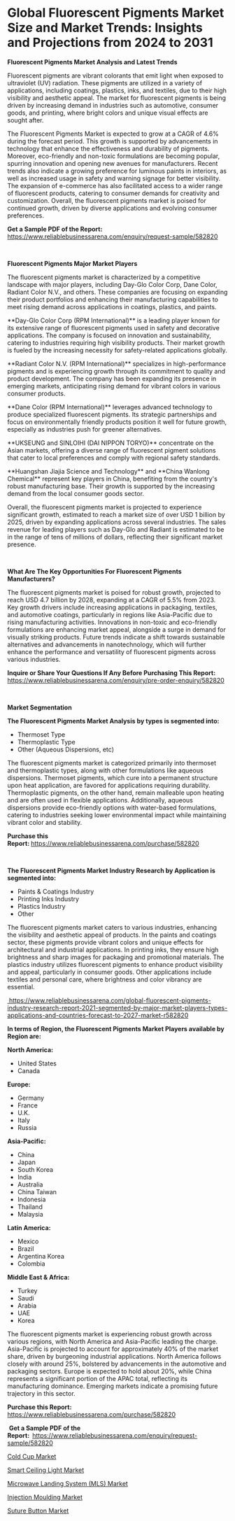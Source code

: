 <p><h1>Global Fluorescent Pigments Market Size and Market Trends: Insights and Projections from 2024 to 2031</h1></p><p><strong>Fluorescent Pigments Market Analysis and Latest Trends</strong></p>
<p><p>Fluorescent pigments are vibrant colorants that emit light when exposed to ultraviolet (UV) radiation. These pigments are utilized in a variety of applications, including coatings, plastics, inks, and textiles, due to their high visibility and aesthetic appeal. The market for fluorescent pigments is being driven by increasing demand in industries such as automotive, consumer goods, and printing, where bright colors and unique visual effects are sought after.</p><p>The Fluorescent Pigments Market is expected to grow at a CAGR of 4.6% during the forecast period. This growth is supported by advancements in technology that enhance the effectiveness and durability of pigments. Moreover, eco-friendly and non-toxic formulations are becoming popular, spurring innovation and opening new avenues for manufacturers. Recent trends also indicate a growing preference for luminous paints in interiors, as well as increased usage in safety and warning signage for better visibility. The expansion of e-commerce has also facilitated access to a wider range of fluorescent products, catering to consumer demands for creativity and customization. Overall, the fluorescent pigments market is poised for continued growth, driven by diverse applications and evolving consumer preferences.</p></p>
<p><strong>Get a Sample PDF of the Report:&nbsp;</strong> <a href="https://www.reliablebusinessarena.com/enquiry/request-sample/582820?utm_campaign=1265&utm_medium=2&utm_source=Github&utm_content=ia&utm_term=03102024&utm_id=fluorescent-pigments">https://www.reliablebusinessarena.com/enquiry/request-sample/582820</a></p>
<p>&nbsp;</p>
<p><strong>Fluorescent Pigments Major Market Players</strong></p>
<p><p>The fluorescent pigments market is characterized by a competitive landscape with major players, including Day-Glo Color Corp, Dane Color, Radiant Color N.V., and others. These companies are focusing on expanding their product portfolios and enhancing their manufacturing capabilities to meet rising demand across applications in coatings, plastics, and paints.</p><p>**Day-Glo Color Corp (RPM International)** is a leading player known for its extensive range of fluorescent pigments used in safety and decorative applications. The company is focused on innovation and sustainability, catering to industries requiring high visibility products. Their market growth is fueled by the increasing necessity for safety-related applications globally.</p><p>**Radiant Color N.V. (RPM International)** specializes in high-performance pigments and is experiencing growth through its commitment to quality and product development. The company has been expanding its presence in emerging markets, anticipating rising demand for vibrant colors in various consumer products.</p><p>**Dane Color (RPM International)** leverages advanced technology to produce specialized fluorescent pigments. Its strategic partnerships and focus on environmentally friendly products position it well for future growth, especially as industries push for greener alternatives.</p><p>**UKSEUNG and SINLOIHI (DAI NIPPON TORYO)** concentrate on the Asian markets, offering a diverse range of fluorescent pigment solutions that cater to local preferences and comply with regional safety standards.</p><p>**Huangshan Jiajia Science and Technology** and **China Wanlong Chemical** represent key players in China, benefiting from the country's robust manufacturing base. Their growth is supported by the increasing demand from the local consumer goods sector.</p><p>Overall, the fluorescent pigments market is projected to experience significant growth, estimated to reach a market size of over USD 1 billion by 2025, driven by expanding applications across several industries. The sales revenue for leading players such as Day-Glo and Radiant is estimated to be in the range of tens of millions of dollars, reflecting their significant market presence.</p></p>
<p>&nbsp;</p>
<p><strong>What Are The Key Opportunities For Fluorescent Pigments Manufacturers?</strong></p>
<p><p>The fluorescent pigments market is poised for robust growth, projected to reach USD 4.7 billion by 2028, expanding at a CAGR of 5.5% from 2023. Key growth drivers include increasing applications in packaging, textiles, and automotive coatings, particularly in regions like Asia-Pacific due to rising manufacturing activities. Innovations in non-toxic and eco-friendly formulations are enhancing market appeal, alongside a surge in demand for visually striking products. Future trends indicate a shift towards sustainable alternatives and advancements in nanotechnology, which will further enhance the performance and versatility of fluorescent pigments across various industries.</p></p>
<p><strong>Inquire or Share Your Questions If Any Before Purchasing This Report:</strong> <a href="https://www.reliablebusinessarena.com/enquiry/pre-order-enquiry/582820?utm_campaign=1265&utm_medium=2&utm_source=Github&utm_content=ia&utm_term=03102024&utm_id=fluorescent-pigments">https://www.reliablebusinessarena.com/enquiry/pre-order-enquiry/582820</a></p>
<p>&nbsp;</p>
<p><strong>Market Segmentation</strong></p>
<p><strong>The Fluorescent Pigments Market Analysis by types is segmented into:</strong></p>
<p><ul><li>Thermoset Type</li><li>Thermoplastic Type</li><li>Other (Aqueous Dispersions, etc)</li></ul></p>
<p><p>The fluorescent pigments market is categorized primarily into thermoset and thermoplastic types, along with other formulations like aqueous dispersions. Thermoset pigments, which cure into a permanent structure upon heat application, are favored for applications requiring durability. Thermoplastic pigments, on the other hand, remain malleable upon heating and are often used in flexible applications. Additionally, aqueous dispersions provide eco-friendly options with water-based formulations, catering to industries seeking lower environmental impact while maintaining vibrant color and stability.</p></p>
<p><strong>Purchase this Report:&nbsp;</strong><a href="https://www.reliablebusinessarena.com/purchase/582820?utm_campaign=1265&utm_medium=2&utm_source=Github&utm_content=ia&utm_term=03102024&utm_id=fluorescent-pigments">https://www.reliablebusinessarena.com/purchase/582820</a></p>
<p>&nbsp;</p>
<p><strong>The Fluorescent Pigments Market Industry Research by Application is segmented into:</strong></p>
<p><ul><li>Paints & Coatings Industry</li><li>Printing Inks Industry</li><li>Plastics Industry</li><li>Other</li></ul></p>
<p><p>The fluorescent pigments market caters to various industries, enhancing the visibility and aesthetic appeal of products. In the paints and coatings sector, these pigments provide vibrant colors and unique effects for architectural and industrial applications. In printing inks, they ensure high brightness and sharp images for packaging and promotional materials. The plastics industry utilizes fluorescent pigments to enhance product visibility and appeal, particularly in consumer goods. Other applications include textiles and personal care, where brightness and color vibrancy are essential.</p></p>
<p><a href="https://www.reliablebusinessarena.com/global-fluorescent-pigments-industry-research-report-2021-segmented-by-major-market-players-types-applications-and-countries-forecast-to-2027-market-r582820?utm_campaign=1265&utm_medium=2&utm_source=Github&utm_content=ia&utm_term=03102024&utm_id=fluorescent-pigments">&nbsp;https://www.reliablebusinessarena.com/global-fluorescent-pigments-industry-research-report-2021-segmented-by-major-market-players-types-applications-and-countries-forecast-to-2027-market-r582820</a></p>
<p><strong>In terms of Region, the Fluorescent Pigments Market Players available by Region are:</strong></p>
<p>
    <p> <strong> North America: </strong>
        <ul>
            <li>United States</li>
            <li>Canada</li>
        </ul>
        </p> 
    <p> <strong> Europe: </strong>
        <ul>
            <li>Germany</li>
            <li>France</li>
            <li>U.K.</li>
            <li>Italy</li>
            <li>Russia</li>
        </ul>
        </p> 
    <p> <strong> Asia-Pacific: </strong>
        <ul>
            <li>China</li>
            <li>Japan</li>
            <li>South Korea</li>
            <li>India</li>
            <li>Australia</li>
            <li>China Taiwan</li>
            <li>Indonesia</li>
            <li>Thailand</li>
            <li>Malaysia</li>
        </ul>
        </p> 
    <p> <strong> Latin America: </strong>
        <ul>
            <li>Mexico</li>
            <li>Brazil</li>
            <li>Argentina Korea</li>
            <li>Colombia</li>
        </ul>
        </p> 
    <p> <strong> Middle East & Africa: </strong>
        <ul>
            <li>Turkey</li>
            <li>Saudi</li>
            <li>Arabia</li>
            <li>UAE</li>
            <li>Korea</li>
        </ul>
    </p>
    </p>
<p><p>The fluorescent pigments market is experiencing robust growth across various regions, with North America and Asia-Pacific leading the charge. Asia-Pacific is projected to account for approximately 40% of the market share, driven by burgeoning industrial applications. North America follows closely with around 25%, bolstered by advancements in the automotive and packaging sectors. Europe is expected to hold about 20%, while China represents a significant portion of the APAC total, reflecting its manufacturing dominance. Emerging markets indicate a promising future trajectory in this sector.</p></p>
<p><strong>Purchase this Report: </strong><a href="https://www.reliablebusinessarena.com/purchase/582820?utm_campaign=1265&utm_medium=2&utm_source=Github&utm_content=ia&utm_term=03102024&utm_id=fluorescent-pigments">https://www.reliablebusinessarena.com/purchase/582820</a></p>
<p>&nbsp;<strong>Get a Sample PDF of the Report:&nbsp;&nbsp;</strong><a href="https://www.reliablebusinessarena.com/enquiry/request-sample/582820?utm_campaign=1265&utm_medium=2&utm_source=Github&utm_content=ia&utm_term=03102024&utm_id=fluorescent-pigments">https://www.reliablebusinessarena.com/enquiry/request-sample/582820</a></p>
<p><strong></strong></p>
<p><p><a href="https://www.linkedin.com/pulse/cold-cup-industry-sector-new-technologies-market-impact-forecasted-fnhbc?trackingId=FrDZqLYuQJCbtr7chTdtxg%3D%3D&utm_campaign=1265&utm_medium=2&utm_source=Github&utm_content=ia&utm_term=03102024&utm_id=fluorescent-pigments">Cold Cup Market</a></p><p><a href="https://www.linkedin.com/pulse/market-dynamics-future-trends-global-smart-ceiling-light-sector-j7rwc?trackingId=fzz990nLQFKskLMiwe6LZg%3D%3D&utm_campaign=1265&utm_medium=2&utm_source=Github&utm_content=ia&utm_term=03102024&utm_id=fluorescent-pigments">Smart Ceiling Light Market</a></p><p><a href="https://issuu.com/reportprime-2/docs/microwave-landing-system-mls-market_7bdeb5ffdf8a15?utm_campaign=1265&utm_medium=2&utm_source=Github&utm_content=ia&utm_term=03102024&utm_id=fluorescent-pigments">Microwave Landing System (MLS) Market</a></p><p><a href="https://issuu.com/reportprime-2/docs/injection-moulding-market-size-2030_b1f7cc081737ce?utm_campaign=1265&utm_medium=2&utm_source=Github&utm_content=ia&utm_term=03102024&utm_id=fluorescent-pigments">Injection Moulding Market</a></p><p><a href="https://github.com/gulaimolin/Market-Research-Report-List-6/blob/main/suture-button-market.md?utm_campaign=1265&utm_medium=2&utm_source=Github&utm_content=ia&utm_term=03102024&utm_id=fluorescent-pigments">Suture Button Market</a></p></p>